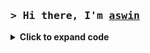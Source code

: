### <samp>&gt; Hi there, I'm <a href="https://t.me/makewasocket" target="_blank">aswin</a>

<details>
  <summary><strong>Click to expand code</strong></summary>

```javascript
function Character(name, favClub, hobby) {
  this.name = name;
  this.favClub = favClub;
  this.hobby = hobby;
}

Character.prototype.bio = function() {
  return `Hi there, I'm ${this.name}, a fan of ${this.favClub} and I enjoy ${this.hobby}!`;
}

Character.prototype.interests = ['programming', 'watching anime', 'playing football', 'hanging out with friends'];

const aswin = new Character('Aswin', 'BVB Dortmund', 'playing football');

console.log(aswin.bio());
console.log(`My interests include: ${aswin.interests.join(', ')}.`);



Contact me  [`Telegram`](https://t.me/makewasocket) or [`Gmail`](deavairoaswin@gmail.com)

</br>


